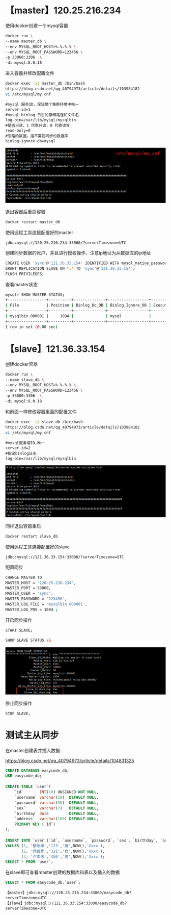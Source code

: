 # 【master】120.25.216.234

使用docker创建一个mysql容器

```bash
docker run \
--name master_db \
--env MYSQL_ROOT_HOST=%.%.%.% \
--env MYSQL_ROOT_PASSWORD=123456 \
-p 33060:3306  \
-di mysql:8.0.18
```

进入容器并修改配置文件

```bash
docker exec -it master_db /bin/bash
https://blog.csdn.net/qq_40794973/article/details/103984182
vi /etc/mysql/my.cnf
```

```properties
#mysql 服务ID，保证整个集群环境中唯一
server-id=1
#mysql binlog 日志的存储路径和文件名
log-bin=/var/lib/mysql/mysqlbin
#是否只读，1 代表只读，0 代表读写
read-only=0
#忽略的数据，指不需要同步的数据库
binlog-ignore-db=mysql
```

![my.cnf](./img/master-my.cnf.png)

退出容器后重启容器

```bash
docker restart master_db
```

使用远程工具连接配置好的master

```
jdbc:mysql://120.25.216.234:33060/?serverTimezone=UTC
```

创建同步数据的账户，并且进行授权操作，注意ip地址为从数据库的ip地址

```bash
CREATE USER 'sync'@'121.36.33.154' IDENTIFIED WITH mysql_native_password BY '123456';
GRANT REPLICATION SLAVE ON *.* TO 'sync'@'121.36.33.154';
FLUSH PRIVILEGES;
```

查看master状态

```bash
mysql> SHOW MASTER STATUS;
+-----------------+----------+--------------+------------------+-------------------+
| File            | Position | Binlog_Do_DB | Binlog_Ignore_DB | Executed_Gtid_Set |
+-----------------+----------+--------------+------------------+-------------------+
| mysqlbin.000001 |     1094 |              | mysql            |                   |
+-----------------+----------+--------------+------------------+-------------------+
1 row in set (0.00 sec)
```

# 【slave】121.36.33.154
创建docker容器
```bash
docker run \
--name slave_db \
--env MYSQL_ROOT_HOST=%.%.%.% \
--env MYSQL_ROOT_PASSWORD=123456 \
-p 33000:3306  \
-di mysql:8.0.18
```
和前面一样修改容器里面的配置文件
```bash
docker exec -it slave_db /bin/bash
https://blog.csdn.net/qq_40794973/article/details/103984182
vi /etc/mysql/my.cnf
```
```properties
#mysql服务端ID,唯一
server-id=2
#指定binlog日志
log-bin=/var/lib/mysql/mysqlbin
```

![my.cnf](./img/slave-my.cnf.png)

同样退出容器重启

```bash
docker restart slave_db
```

使用远程工具连接配置好的slave

```
jdbc:mysql://121.36.33.154:33000/?serverTimezone=UTC
```

配置同步

```bash
CHANGE MASTER TO 
MASTER_HOST = '120.25.216.234',
MASTER_PORT = 33060,
MASTER_USER = 'sync',
MASTER_PASSWORD = '123456',
MASTER_LOG_FILE = 'mysqlbin.000001',
MASTER_LOG_POS = 1094 ;
```

开启同步操作

```bash
START SLAVE;
```

```bash
SHOW SLAVE STATUS \G
```

![my.cnf](./img/slave-status.png)

停止同步操作

```
STOP SLAVE;
```

# 测试主从同步

在master创建表并插入数据

 https://blog.csdn.net/qq_40794973/article/details/104831325 

````sql
CREATE DATABASE easycode_db;
USE easycode_db;

CREATE TABLE `user`(
    `id`       INT(10) UNSIGNED NOT NULL,
    `username` varchar(20)  DEFAULT NULL,
    `password` varchar(50)  DEFAULT NULL,
    `sex`      varchar(2)   DEFAULT NULL,
    `birthday` date         DEFAULT NULL,
    `address`  varchar(100) DEFAULT NULL,
    PRIMARY KEY (`id`)
);

INSERT INTO `user`(`id`, `username`, `password`, `sex`, `birthday`, `address`)
VALUES (1, '蔡徐坤','123','男',NOW(),'Xxxx'),
       (2, '乔碧萝','321','女',NOW(),'Xxxx'),
       (3, '卢本伟','456','男',NOW(),'Xxxx');
SELECT * FROM `user`;
````

在slave即可查看master创建的数据库和表以及插入的数据

```sql
SELECT * FROM easycode_db.`user`;
```







```
【master】jdbc:mysql://120.25.216.234:33060/easycode_db?serverTimezone=UTC
【slave】jdbc:mysql://121.36.33.154:33000/easycode_db?serverTimezone=UTC
```

